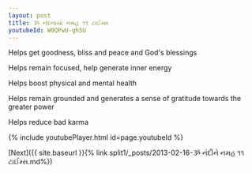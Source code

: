 ```yaml
---
layout: post
title: ૐ નંદનાયા નમહ ૧૧ ટાઈમ્સ
youtubeId: W0QPwU-gh5U
---
```

 
 
Helps get goodness, bliss and peace and God's blessings
 
Helps remain focused, help generate inner energy 
 
Helps boost physical and mental health 
 
Helps remain grounded and generates a sense of gratitude towards the greater power 
 
Helps reduce bad karma
 
 
 
 


{% include youtubePlayer.html id=page.youtubeId %}
 
[Next]({{ site.baseurl }}{% link  split1/_posts/2013-02-16-ૐ નંદીને નમહ ૧૧ ટાઈમ્સ.md%})
 
